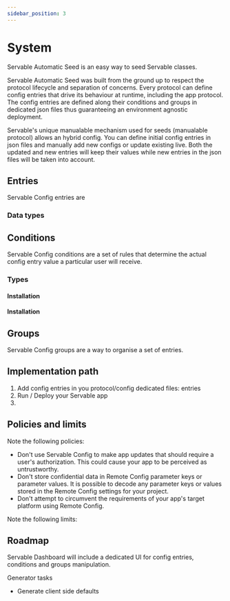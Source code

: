 ```yaml
---
sidebar_position: 3
---
```


# System
Servable Automatic Seed is an easy way to seed Servable classes.

Servable Automatic Seed was built from the ground up to respect the protocol lifecycle and separation of concerns. Every protocol can define config entries that drive its behaviour at runtime, including the app protocol. The config entries are defined along their conditions and groups in dedicated json files thus guaranteeing an environment agnostic deployment.

Servable's unique manualable mechanism used for seeds (manualable protocol) allows an hybrid config. You can define initial config entries in json files and manually add new configs or update existing live. Both the updated and new entries will keep their values while new entries in the json files will be taken into account.

## Entries

Servable Config entries are 
### Data types

## Conditions

Servable Config conditions are a set of rules that determine the actual config entry value a particular user will receive.

### Types
#### Installation
#### Installation

## Groups
Servable Config groups are a way to organise a set of entries.


## Implementation path

1. Add config entries in you protocol/config dedicated files: entries
2. Run / Deploy your Servable app
3. 

## Policies and limits

Note the following policies:

- Don't use Servable Config to make app updates that should require a user's authorization. This could cause your app to be perceived as untrustworthy.
- Don't store confidential data in Remote Config parameter keys or parameter values. It is possible to decode any parameter keys or values stored in the Remote Config settings for your project.
- Don't attempt to circumvent the requirements of your app's target platform using Remote Config.

Note the following limits:



## Roadmap

Servable Dashboard will include a dedicated UI for config entries, conditions and groups manipulation.



Generator tasks
- Generate client side defaults